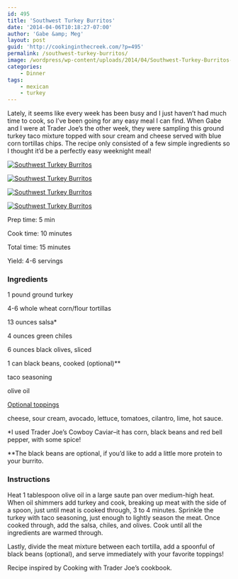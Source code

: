 ```yaml
---
id: 495
title: 'Southwest Turkey Burritos'
date: '2014-04-06T10:18:27-07:00'
author: 'Gabe &amp; Meg'
layout: post
guid: 'http://cookinginthecreek.com/?p=495'
permalink: /southwest-turkey-burritos/
image: /wordpress/wp-content/uploads/2014/04/Southwest-Turkey-Burritos-002.jpg
categories:
    - Dinner
tags:
    - mexican
    - turkey
---
```


Lately, it seems like every week has been busy and I just haven’t had much time to cook, so I’ve been going for any easy meal I can find. When Gabe and I were at Trader Joe’s the other week, they were sampling this ground turkey taco mixture topped with sour cream and cheese served with blue corn tortillas chips. The recipe only consisted of a few simple ingredients so I thought it’d be a perfectly easy weeknight meal!

[![Southwest Turkey Burritos](http://cookinginthecreek.com/wordpress/wp-content/uploads/2014/04/Southwest-Turkey-Burritos-001-1024x681.jpg)](http://cookinginthecreek.com/wordpress/wp-content/uploads/2014/04/Southwest-Turkey-Burritos-001.jpg)

[![Southwest Turkey Burritos](http://cookinginthecreek.com/wordpress/wp-content/uploads/2014/04/Southwest-Turkey-Burritos-002-1024x681.jpg)](http://cookinginthecreek.com/wordpress/wp-content/uploads/2014/04/Southwest-Turkey-Burritos-002.jpg)

[![Southwest Turkey Burritos](http://cookinginthecreek.com/wordpress/wp-content/uploads/2014/04/Southwest-Turkey-Burritos-003-1024x681.jpg)](http://cookinginthecreek.com/wordpress/wp-content/uploads/2014/04/Southwest-Turkey-Burritos-003.jpg)

[![Southwest Turkey Burritos](http://cookinginthecreek.com/wordpress/wp-content/uploads/2014/04/Southwest-Turkey-Burritos-004-1024x1024.jpg)](http://cookinginthecreek.com/wordpress/wp-content/uploads/2014/04/Southwest-Turkey-Burritos-004.jpg)

Prep time: 5 min

Cook time: 10 minutes

Total time: 15 minutes

Yield: 4-6 servings

### Ingredients

1 pound ground turkey

4-6 whole wheat corn/flour tortillas

13 ounces salsa\*

4 ounces green chiles

6 ounces black olives, sliced

1 can black beans, cooked (optional)\*\*

taco seasoning

olive oil

<span style="text-decoration: underline;">Optional toppings</span>

cheese, sour cream, avocado, lettuce, tomatoes, cilantro, lime, hot sauce.

\*I used Trader Joe’s Cowboy Caviar–it has corn, black beans and red bell pepper, with some spice!

\*\*The black beans are optional, if you’d like to add a little more protein to your burrito.

### Instructions

Heat 1 tablespoon olive oil in a large saute pan over medium-high heat. When oil shimmers add turkey and cook, breaking up meat with the side of a spoon, just until meat is cooked through, 3 to 4 minutes. Sprinkle the turkey with taco seasoning, just enough to lightly season the meat. Once cooked through, add the salsa, chiles, and olives. Cook until all the ingredients are warmed through.

Lastly, divide the meat mixture between each tortilla, add a spoonful of black beans (optional), and serve immediately with your favorite toppings!

Recipe inspired by Cooking with Trader Joe’s cookbook.